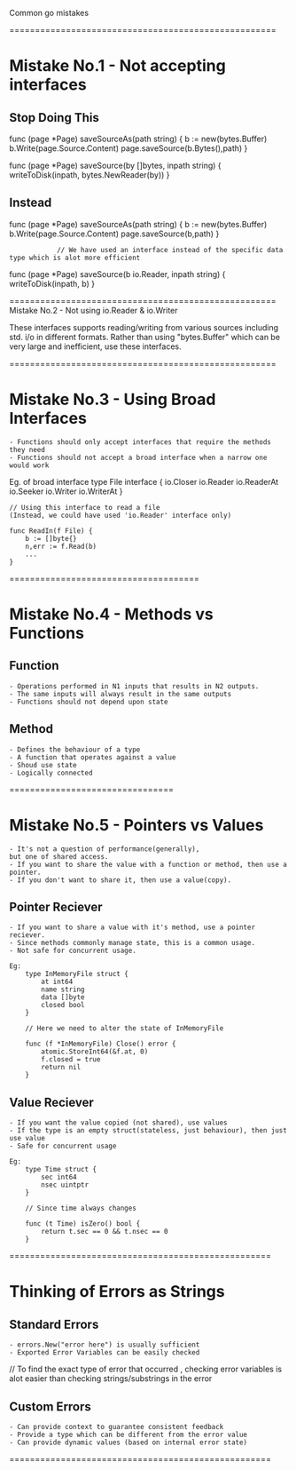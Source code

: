 Common go mistakes 

====================================================
# Mistake No.1	- Not accepting interfaces

## Stop Doing This
func (page *Page) saveSourceAs(path string) {
	b := new(bytes.Buffer)
	b.Write(page.Source.Content)
	page.saveSource(b.Bytes(),path)
}

func (page *Page) saveSource(by []bytes, inpath string) {
	writeToDisk(inpath, bytes.NewReader(by))
}

## Instead
func (page *Page) saveSourceAs(path string) {
	b := new(bytes.Buffer)
	b.Write(page.Source.Content)
	page.saveSource(b,path)
}

				// We have used an interface instead of the specific data type which is alot more efficient
func (page *Page) saveSource(b io.Reader, inpath string) {
	writeToDisk(inpath, b)
}


====================================================
Mistake No.2 - Not using io.Reader & io.Writer 

These interfaces supports reading/writing from various sources including std. i/o in different formats.
Rather than using "bytes.Buffer" which can be very large and inefficient, use these interfaces.


====================================================
# Mistake No.3 - Using Broad Interfaces

	- Functions should only accept interfaces that require the methods they need
	- Functions should not accept a broad interface when a narrow one would work

Eg. of broad interface
	type File interface {
		io.Closer
		io.Reader
		io.ReaderAt
		io.Seeker
		io.Writer
		io.WriterAt
	}

	// Using this interface to read a file 
	(Instead, we could have used 'io.Reader' interface only) 
	
	func ReadIn(f File) {
		b := []byte{}
		n,err := f.Read(b)
		...
	}


=====================================
# Mistake No.4 - Methods vs Functions

## Function
	- Operations performed in N1 inputs that results in N2 outputs.
	- The same inputs will always result in the same outputs
	- Functions should not depend upon state

## Method
	- Defines the behaviour of a type
	- A function that operates against a value
	- Shoud use state
	- Logically connected


================================
# Mistake No.5 - Pointers vs Values

	- It's not a question of performance(generally),
	but one of shared access.
	- If you want to share the value with a function or method, then use a pointer.
	- If you don't want to share it, then use a value(copy).

## Pointer Reciever 
	- If you want to share a value with it's method, use a pointer reciever.
	- Since methods commonly manage state, this is a common usage.
	- Not safe for concurrent usage.
	
	Eg:
		type InMemoryFile struct {
			at int64
			name string
			data []byte
			closed bool
		}

		// Here we need to alter the state of InMemoryFile

		func (f *InMemoryFile) Close() error { 	
			atomic.StoreInt64(&f.at, 0)
			f.closed = true
			return nil
		}

## Value Reciever 
	- If you want the value copied (not shared), use values
	- If the type is an empty struct(stateless, just behaviour), then just use value
	- Safe for concurrent usage

	Eg:
		type Time struct {
			sec int64
			nsec uintptr
		}

		// Since time always changes

		func (t Time) isZero() bool {
			return t.sec == 0 && t.nsec == 0
		}


===================================================
# Thinking of Errors as Strings

## Standard Errors
	- errors.New("error here") is usually sufficient
	- Exported Error Variables can be easily checked

// To find the exact type of error that occurred , checking error variables is alot easier than checking strings/substrings in the error

## Custom Errors
	- Can provide context to guarantee consistent feedback
	- Provide a type which can be different from the error value
	- Can provide dynamic values (based on internal error state)


===================================================









